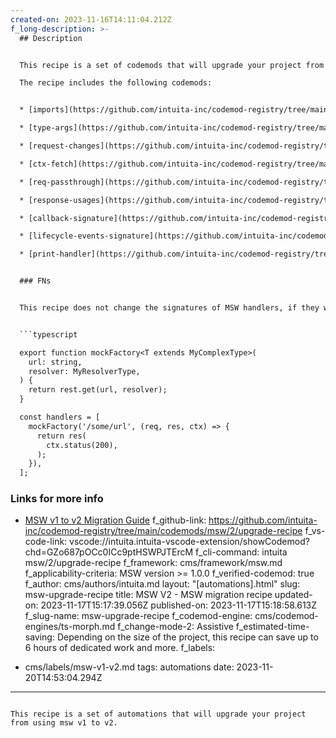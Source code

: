 ```yaml
---
created-on: 2023-11-16T14:11:04.212Z
f_long-description: >-
  ## Description


  This recipe is a set of codemods that will upgrade your project from using msw v1 to v2.

  The recipe includes the following codemods:


  * [imports](https://github.com/intuita-inc/codemod-registry/tree/main/msw/2/imports)

  * [type-args](https://github.com/intuita-inc/codemod-registry/tree/main/msw/2/type-args)

  * [request-changes](https://github.com/intuita-inc/codemod-registry/tree/main/msw/2/request-changes)

  * [ctx-fetch](https://github.com/intuita-inc/codemod-registry/tree/main/msw/2/ctx-fetch)

  * [req-passthrough](https://github.com/intuita-inc/codemod-registry/tree/main/msw/2/req-passthrough)

  * [response-usages](https://github.com/intuita-inc/codemod-registry/tree/main/msw/2/response-usages)

  * [callback-signature](https://github.com/intuita-inc/codemod-registry/tree/main/msw/2/callback-signature)

  * [lifecycle-events-signature](https://github.com/intuita-inc/codemod-registry/tree/main/msw/2/lifecycle-events-signature)

  * [print-handler](https://github.com/intuita-inc/codemod-registry/tree/main/msw/2/print-handler)


  ### FNs


  This recipe does not change the signatures of MSW handlers, if they were called using a custom factory function, for example to provide more type-safety or else. For example, the following code will only be partially updated:


  ```typescript

  export function mockFactory<T extends MyComplexType>(
    url: string,
    resolver: MyResolverType,
  ) {
    return rest.get(url, resolver);
  }

  const handlers = [
    mockFactory('/some/url', (req, res, ctx) => {
      return res(
        ctx.status(200),
      );
    }),
  ];

  ```


  ### Links for more info


  * [MSW v1 to v2 Migration Guide](https://mswjs.io/docs/migrations/1.x-to-2.x/)
f_github-link: https://github.com/intuita-inc/codemod-registry/tree/main/codemods/msw/2/upgrade-recipe
f_vs-code-link: vscode://intuita.intuita-vscode-extension/showCodemod?chd=GZo687pOCc0ICc9ptHSWPJTErcM
f_cli-command: intuita msw/2/upgrade-recipe
f_framework: cms/framework/msw.md
f_applicability-criteria: MSW version >= 1.0.0
f_verified-codemod: true
f_author: cms/authors/intuita.md
layout: "[automations].html"
slug: msw-upgrade-recipe
title: MSW V2 - MSW migration recipe
updated-on: 2023-11-17T15:17:39.056Z
published-on: 2023-11-17T15:18:58.613Z
f_slug-name: msw-upgrade-recipe
f_codemod-engine: cms/codemod-engines/ts-morph.md
f_change-mode-2: Assistive
f_estimated-time-saving: Depending on the size of the project, this recipe can
  save up to 6 hours of dedicated work and more.
f_labels:
  - cms/labels/msw-v1-v2.md
tags: automations
date: 2023-11-20T14:53:04.294Z
---
```

This recipe is a set of automations that will upgrade your project from using msw v1 to v2.